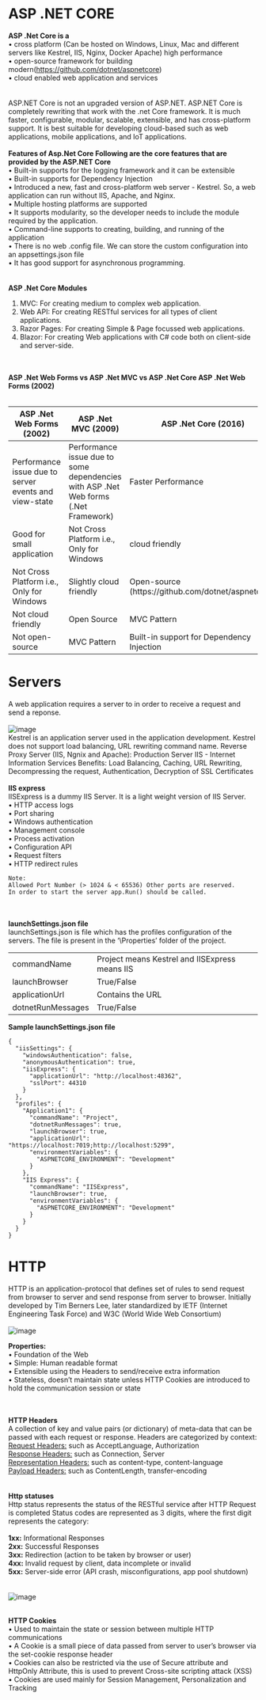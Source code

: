 # ASP .NET CORE

**ASP .Net Core is a**<br/>
•	cross platform (Can be hosted on Windows, Linux, Mac and different servers like Kestrel, IIS, Nginx, Docker Apache) high performance<br/>
•	open-source framework for building modern(https://github.com/dotnet/aspnetcore)<br/>
•	cloud enabled web application and services<br/>
<br/><br/>
ASP.NET Core is not an upgraded version of ASP.NET. ASP.NET Core is completely rewriting that work with the .net Core framework. It is much faster, configurable, modular, scalable, extensible, and has cross-platform support. It is best suitable for developing cloud-based such as web applications, mobile applications, and IoT applications.
<br/><br/>
**Features of Asp.Net Core Following are the core features that are provided by the ASP.NET Core**<br/>
•	Built-in supports for the logging framework and it can be extensible<br/>
•	Built-in supports for Dependency Injection<br/>
•	Introduced a new, fast and cross-platform web server - Kestrel. So, a web application can run without IIS, Apache, and Nginx.<br/>
•	Multiple hosting platforms are supported<br/>
•	It supports modularity, so the developer needs to include the module required by the application.<br/>
•	Command-line supports to creating, building, and running of the application<br/>
•	There is no web .config file. We can store the custom configuration into an appsettings.json file<br/>
•	It has good support for asynchronous programming.<br/>
<br/><br/>
**ASP .Net Core Modules**
1.	MVC: For creating medium to complex web application.
2.	Web API: For creating RESTful services for all types of client applications.
3.	Razor Pages: For creating Simple & Page focussed web applications.
4.	Blazor: For creating Web applications with C# code both on client-side and server-side.

<br/><br/>
**ASP .Net Web Forms vs ASP .Net MVC vs ASP .Net Core ASP .Net Web Forms (2002)**
<br/><br/>
<table>
<thead>
 <tr>
  <th>ASP .Net Web Forms (2002)</th>
  <th>ASP .Net MVC (2009)</th>
  <th>ASP .Net Core (2016)</th>
 </tr>
</thead>
<tbody>
 <tr>
  <td>Performance issue due to server events and view-state</td>
  <td>Performance issue due to some dependencies with ASP .Net Web forms (.Net Framework)</td>
  <td>Faster Performance</td>
 </tr>
  <tr>
  <td>Good for small application</td>
  <td>Not Cross Platform i.e., Only for Windows</td>
  <td>cloud friendly</td>
 </tr>
  <tr>
  <td>Not Cross Platform i.e., Only for Windows</td>
  <td>Slightly cloud friendly</td>
  <td>Open-source (https://github.com/dotnet/aspnetcore)</td>
 </tr>
  <tr>
  <td>Not cloud friendly</td>
  <td>Open Source</td>
  <td>MVC Pattern</td>
 </tr>
   <tr>
  <td>Not open-source</td>
  <td>MVC Pattern</td>
  <td>Built-in support for Dependency Injection</td>
 </tr>
</tbody>
</table>

# Servers
A web application requires a server to in order to receive a request and send a reponse. <br/><br/>
![image](https://github.com/rahul-jha-official/asp_dot_net_core/assets/138975150/7ba5585a-1dab-44a2-9909-ef4ca004dff2)
<br/>
Kestrel is an application server used in the application development. Kestrel does not support load balancing, URL rewriting command name.
Reverse Proxy Server (IIS, Ngnix and Apache): Production Server IIS - Internet Information Services Benefits: Load Balancing, Caching, URL Rewriting, Decompressing the request, Authentication, Decryption of SSL Certificates
<br/><br/>
**IIS express**<br/>
IISExpress is a dummy IIS Server. It is a light weight version of IIS Server.<br/>
•	HTTP access logs<br/>
•	Port sharing<br/>
•	Windows authentication<br/>
•	Management console<br/>
•	Process activation<br/>
•	Configuration API<br/>
•	Request filters<br/>
•	HTTP redirect rules<br/>

```
Note:
Allowed Port Number (> 1024 & < 65536) Other ports are reserved.
In order to start the server app.Run() should be called.
```

 <br/><br/>
**launchSettings.json file**</br>
launchSettings.json is file which has the profiles configuration of the servers. The file is present in the ‘\Properties’ folder of the project.
<table>
 <tr>
  <td>commandName</td>
  <td>Project means Kestrel and IISExpress means IIS</td>
 </tr>
 <tr>
  <td>launchBrowser</td>
  <td>True/False</td>
 </tr>
 <tr>
  <td>applicationUrl</td>
  <td>Contains the URL</td>
 </tr>
 <tr>
  <td>dotnetRunMessages</td>
  <td>True/False</td>
 </tr>
</table>

**Sample launchSettings.json file**</br>
```
{
  "iisSettings": {
    "windowsAuthentication": false,
    "anonymousAuthentication": true,
    "iisExpress": {
      "applicationUrl": "http://localhost:48362",
      "sslPort": 44310
    }
  },
  "profiles": {
    "Application1": {
      "commandName": "Project",
      "dotnetRunMessages": true,
      "launchBrowser": true,
      "applicationUrl": "https://localhost:7019;http://localhost:5299",
      "environmentVariables": {
        "ASPNETCORE_ENVIRONMENT": "Development"
      }
    },
    "IIS Express": {
      "commandName": "IISExpress",
      "launchBrowser": true,
      "environmentVariables": {
        "ASPNETCORE_ENVIRONMENT": "Development"
      }
    }
  }
}
```
# HTTP
HTTP is an application-protocol that defines set of rules to send request from browser to server and send response from server to browser.
Initially developed by Tim Berners Lee, later standardized by IETF (Internet Engineering Task Force) and W3C (World Wide Web Consortium)</br></br>
![image](https://github.com/rahul-jha-official/asp_dot_net_core/assets/138975150/a77613c2-fcbd-4f88-98a0-aab746451f01)
</br>

**Properties:** </br>
•	Foundation of the Web</br>
•	Simple: Human readable format</br>
•	Extensible using the Headers to send/receive extra information</br>
•	Stateless, doesn’t maintain state unless HTTP Cookies are introduced to hold the communication session or state</br>

</br></br>
**HTTP Headers**</br>
A collection of key and value pairs (or dictionary) of meta-data that can be passed with each request or response.
Headers are categorized by context:</br>
<ins>Request Headers:</ins> such as AcceptLanguage, Authorization</br>
<ins>Response Headers:</ins> such as Connection, Server</br>
<ins>Representation Headers:</ins> such as content-type, content-language</br>
<ins>Payload Headers:</ins> such as ContentLength, transfer-encoding</br>
</br></br>
**Http statuses**</br>
Http status represents the status of the RESTful service after HTTP Request is completed Status codes are represented as 3 digits, where the first digit represents the category:</br></br>
****1xx:**** Informational Responses</br>
****2xx:**** Successful Responses</br>
****3xx:**** Redirection (action to be taken by browser or user)</br>
****4xx:**** Invalid request by client, data incomplete or invalid</br>
****5xx:**** Server-side error (API crash, misconfigurations, app pool shutdown)</br>
</br></br>
![image](https://github.com/rahul-jha-official/asp_dot_net_core/assets/138975150/a7297218-52cc-4094-8b06-b840648f93f7)
</br></br>

**HTTP Cookies**</br>
•	Used to maintain the state or session between multiple HTTP communications</br>
•	A Cookie is a small piece of data passed from server to user’s browser via the set-cookie response header</br>
•	Cookies can also be restricted via the use of Secure attribute and HttpOnly Attribute, this is used to prevent Cross-site scripting attack (XSS)</br>
•	Cookies are used mainly for Session Management, Personalization and Tracking</br>
</br></br>
